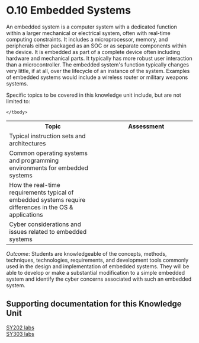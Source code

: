 # O.10 Embedded Systems

An embedded system is a computer system with a dedicated function within
a larger mechanical or electrical system, often with real-time computing
constraints. It includes a microprocessor, memory, and peripherals
either packaged as an SOC or as separate components within the device.
It is embedded as part of a complete device often including hardware and
mechanical parts. It typically has more robust user interaction than a
microcontroller. The embedded system's function typically changes very
little, if at all, over the lifecycle of an instance of the system.
Examples of embedded systems would include a wireless router or military
weapons systems.

Specific topics to be covered in this knowledge unit include, but are
not limited to:


<table>
	<tbody>
		<tr>
			<th>Topic</th>
			<th>Assessment</th>
		</tr>
		<tr>
			<td width="50%">Typical instruction sets and architectures</td>
			<td width="50%"></td>
		</tr>
		<tr>
			<td width="50%">Common operating systems and programming environments for embedded systems</td>
			<td width="50%"></td>
		</tr>
		<tr>
			<td width="50%">How the real-time requirements typical of embedded systems require differences in the OS & applications</td>
			<td width="50%"></td>
		</tr>
		<tr>
			<td width="50%">Cyber considerations and issues related to embedded systems</td>
			<td width="50%"></td>
		</tr>

	</tbody>
</table>

*Outcome*: Students are knowledgeable of the concepts, methods,
techniques, technologies, requirements, and development tools commonly
used in the design and implementation of embedded systems. They will be
able to develop or make a substantial modification to a simple embedded
system and identify the cyber concerns associated with such an embedded
system.

## Supporting documentation for this Knowledge Unit

[SY202 labs](../../Course%20Documents/SY202%20CYBER%20SYSTEMS%20ENGINEERING/Labs)\
[SY303 labs](../../Course%20Documents/SY303%20CYBER%20SYSTEMS%20ARCHITECTURE)
